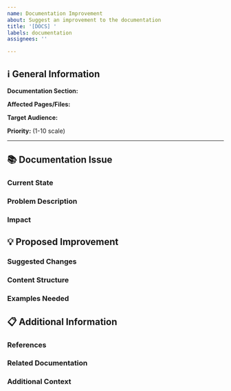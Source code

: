 ```yaml
---
name: Documentation Improvement
about: Suggest an improvement to the documentation
title: '[DOCS] '
labels: documentation
assignees: ''

---
```


<!-- All comments do not appear in the rendered issue and does not need to be removed -->

## ℹ️ General Information

**Documentation Section:**

**Affected Pages/Files:**

**Target Audience:** <!-- Developers / End Users / Both -->

**Priority:** (1-10 scale)

---

## 📚 Documentation Issue

### Current State

<!-- What needs to be improved? A clear description of the current documentation state -->

### Problem Description

<!-- Why is this improvement important? What problems does the current documentation cause? -->

### Impact

<!-- Who is affected by this documentation issue? -->

## 💡 Proposed Improvement

### Suggested Changes

<!-- Provide specific suggestions for how the documentation could be improved -->

### Content Structure

<!-- If applicable, suggest how the content should be organized -->

### Examples Needed

<!-- What examples or code samples would help? -->

## 📋 Additional Information

### References

<!-- Link to good documentation examples or standards -->

### Related Documentation

<!-- Links to related sections that might need updates -->

### Additional Context

<!-- Add any other context or screenshots related to the documentation improvement -->

